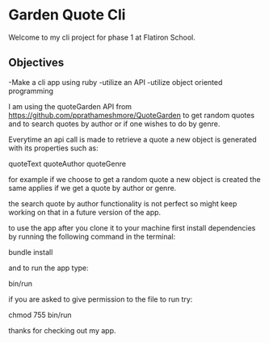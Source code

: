 # Garden Quote Cli
Welcome to my cli project for phase 1 
at Flatiron School.
## Objectives
  
  -Make a cli app using ruby 
  -utilize an API
  -utilize object oriented programming


I  am using the quoteGarden API from
https://github.com/pprathameshmore/QuoteGarden
to get random quotes
and to search quotes by author 
or if one wishes to do by genre.

Everytime an api call is made to retrieve a quote
a new object is generated with its properties such as:

quoteText
quoteAuthor
quoteGenre

for example if we choose to get a random quote a new object is created
the same applies if we get a quote by author or genre.

the search quote by author functionality is not perfect so 
might keep working on that in a future version of the app.

to use the app after you clone it to your machine 
first install dependencies by running the following
command in the terminal: 

bundle install 

and to  run the app type:

bin/run

if you are asked to give permission to the file to run try:

chmod 755 bin/run

thanks for checking out my app.
